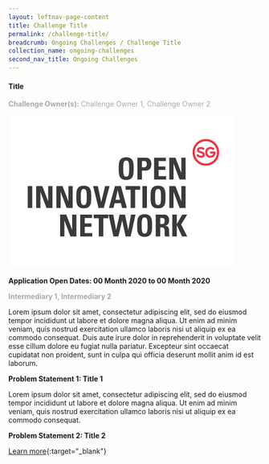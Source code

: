 ```yaml
---
layout: leftnav-page-content
title: Challenge Title
permalink: /challenge-title/
breadcrumb: Ongoing Challenges / Challenge Title
collection_name: ongoing-challenges
second_nav_title: Ongoing Challenges
---
```


#### Title

<font color="#a9a9a9"><b>Challenge Owner(s): </b>Challenge Owner 1, Challenge Owner 2</font>

[![1](/images/OIN-logo.jpg)](https://www.openinnovationnetwork.sg)

**Application Open Dates: 00 Month 2020 to 00 Month 2020**<br>

<font color=" #a9a9a9"><b>Intermediary 1, Intermediary 2</b></font>

Lorem ipsum dolor sit amet, consectetur adipiscing elit, sed do eiusmod tempor incididunt ut labore et dolore magna aliqua. Ut enim ad minim veniam, quis nostrud exercitation ullamco laboris nisi ut aliquip ex ea commodo consequat. Duis aute irure dolor in reprehenderit in voluptate velit esse cillum dolore eu fugiat nulla pariatur. Excepteur sint occaecat cupidatat non proident, sunt in culpa qui officia deserunt mollit anim id est laborum.

<div id="problemstatement">
<p><b>Problem Statement 1: Title 1</b><br>

Lorem ipsum dolor sit amet, consectetur adipiscing elit, sed do eiusmod tempor incididunt ut labore et dolore magna aliqua. Ut enim ad minim veniam, quis nostrud exercitation ullamco laboris nisi ut aliquip ex ea commodo consequat.</p>
</div>

<div id="problemstatement">
<p><b>Problem Statement 2: Title 2</b><br>
</p>
</div>


[Learn more](https://www.openinnovationnetwork.sg){:target="_blank"}

